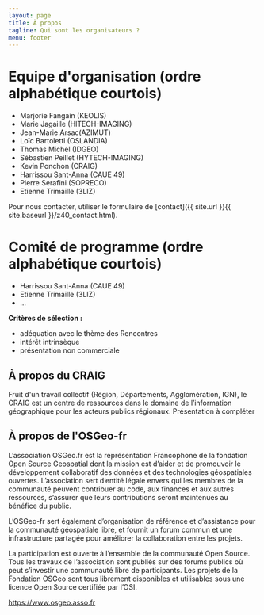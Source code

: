 ```yaml
---
layout: page
title: À propos
tagline: Qui sont les organisateurs ?
menu: footer
---
```


# Equipe d'organisation (ordre alphabétique courtois)

- Marjorie Fangain (KEOLIS)
- Marie Jagaille (HITECH-IMAGING)
- Jean-Marie Arsac(AZIMUT)
- Loîc Bartoletti (OSLANDIA)
- Thomas Michel (IDGEO)
- Sébastien Peillet (HYTECH-IMAGING)
- Kevin Ponchon (CRAIG)
- Harrissou Sant-Anna (CAUE 49)
- Pierre Serafini (SOPRECO)
- Etienne Trimaille (3LIZ)

Pour nous contacter, utiliser le formulaire de [contact]({{ site.url }}{{ site.baseurl }}/z40_contact.html).

# Comité de programme (ordre alphabétique courtois)

- Harrissou Sant-Anna (CAUE 49)
- Etienne Trimaille (3LIZ)
- ...

**Critères de sélection :**

- adéquation avec le thème des Rencontres 
- intérêt intrinsèque
- présentation non commerciale

## À propos du CRAIG

Fruit d'un travail collectif (Région, Départements, Agglomération, IGN), le CRAIG est un centre de ressources dans le domaine de l’information géographique pour les acteurs publics régionaux. 
Présentation à compléter

## À propos de l'OSGeo-fr

L’association OSGeo.fr est la représentation Francophone de la fondation Open Source Geospatial dont la mission est d’aider et de promouvoir le développement collaboratif des données et des technologies géospatiales ouvertes. L’association sert d’entité légale envers qui les membres de la communauté peuvent contribuer au code, aux finances et aux autres ressources, s’assurer que leurs contributions seront maintenues au bénéfice du public.

L’OSGeo-fr sert également d’organisation de référence et d’assistance pour la communauté géospatiale libre, et fournit un forum commun et une infrastructure partagée pour améliorer la collaboration entre les projets.

La participation est ouverte à l’ensemble de la communauté Open Source. Tous les travaux de l’association sont publiés sur des forums publics où peut s’investir une communauté libre de participants. Les projets de la Fondation OSGeo sont tous librement disponibles et utilisables sous une licence Open Source certifiée par l’OSI.

https://www.osgeo.asso.fr 
